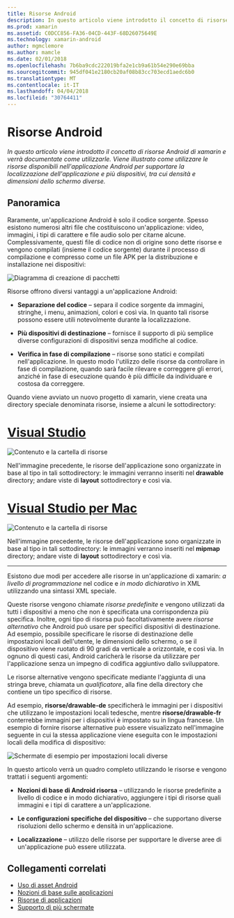```yaml
---
title: Risorse Android
description: In questo articolo viene introdotto il concetto di risorse Android di xamarin e verrà documentate come utilizzarle. Viene illustrato come utilizzare le risorse disponibili nell'applicazione Android per supportare la localizzazione dell'applicazione e più dispositivi, tra cui densità e dimensioni dello schermo diverse.
ms.prod: xamarin
ms.assetid: C0DCC856-FA36-04CD-443F-68D26075649E
ms.technology: xamarin-android
author: mgmclemore
ms.author: mamcle
ms.date: 02/01/2018
ms.openlocfilehash: 7b6ba9cdc222019bfa2e1cb9a61b54e290e69bba
ms.sourcegitcommit: 945df041e2180cb20af08b83cc703ecd1aedc6b0
ms.translationtype: MT
ms.contentlocale: it-IT
ms.lasthandoff: 04/04/2018
ms.locfileid: "30764411"
---
```

# <a name="android-resources"></a>Risorse Android

_In questo articolo viene introdotto il concetto di risorse Android di xamarin e verrà documentate come utilizzarle. Viene illustrato come utilizzare le risorse disponibili nell'applicazione Android per supportare la localizzazione dell'applicazione e più dispositivi, tra cui densità e dimensioni dello schermo diverse._


## <a name="overview"></a>Panoramica

Raramente, un'applicazione Android è solo il codice sorgente. Spesso esistono numerosi altri file che costituiscono un'applicazione: video, immagini, i tipi di carattere e file audio solo per citarne alcune. Complessivamente, questi file di codice non di origine sono dette risorse e vengono compilati (insieme il codice sorgente) durante il processo di compilazione e compresso come un file APK per la distribuzione e installazione nei dispositivi:

![Diagramma di creazione di pacchetti](images/packaging-diagram.png)

Risorse offrono diversi vantaggi a un'applicazione Android:

-  **Separazione del codice** &ndash; separa il codice sorgente da immagini, stringhe, i menu, animazioni, colori e così via. In quanto tali risorse possono essere utili notevolmente durante la localizzazione.

-  **Più dispositivi di destinazione** &ndash; fornisce il supporto di più semplice diverse configurazioni di dispositivi senza modifiche al codice.

-  **Verifica in fase di compilazione** &ndash; risorse sono statici e compilati nell'applicazione. In questo modo l'utilizzo delle risorse da controllare in fase di compilazione, quando sarà facile rilevare e correggere gli errori, anziché in fase di esecuzione quando è più difficile da individuare e costosa da correggere.

Quando viene avviato un nuovo progetto di xamarin, viene creata una directory speciale denominata risorse, insieme a alcuni le sottodirectory:

# <a name="visual-studiotabvswin"></a>[Visual Studio](#tab/vswin)

![Contenuto e la cartella di risorse](images/resources-folder-vs.png)

Nell'immagine precedente, le risorse dell'applicazione sono organizzate in base al tipo in tali sottodirectory: le immagini verranno inseriti nel **drawable** directory; andare viste di **layout** sottodirectory e così via.
 
# <a name="visual-studio-for-mactabvsmac"></a>[Visual Studio per Mac](#tab/vsmac)

![Contenuto e la cartella di risorse](images/resources-folder-xs.png)

Nell'immagine precedente, le risorse dell'applicazione sono organizzate in base al tipo in tali sottodirectory: le immagini verranno inseriti nel **mipmap** directory; andare viste di **layout** sottodirectory e così via.
 
-----

Esistono due modi per accedere alle risorse in un'applicazione di xamarin: *a livello di programmazione* nel codice e *in modo dichiarativo* in XML utilizzando una sintassi XML speciale.

Queste risorse vengono chiamate *risorse predefinite* e vengono utilizzati da tutti i dispositivi a meno che non è specificata una corrispondenza più specifica. Inoltre, ogni tipo di risorsa può facoltativamente avere *risorse alternativo* che Android può usare per specifici dispositivi di destinazione. Ad esempio, possibile specificare le risorse di destinazione delle impostazioni locali dell'utente, le dimensioni dello schermo, o se il dispositivo viene ruotato di 90 gradi da verticale a orizzontale, e così via. In ognuno di questi casi, Android caricherà le risorse da utilizzare per l'applicazione senza un impegno di codifica aggiuntivo dallo sviluppatore.

Le risorse alternative vengono specificate mediante l'aggiunta di una stringa breve, chiamata un *qualificatore*, alla fine della directory che contiene un tipo specifico di risorse.

Ad esempio, **risorse/drawable-de** specificherà le immagini per i dispositivi che utilizzano le impostazioni locali tedesche, mentre **risorse/drawable-fr** conterrebbe immagini per i dispositivi è impostato su in lingua francese. Un esempio di fornire risorse alternative può essere visualizzato nell'immagine seguente in cui la stessa applicazione viene eseguita con le impostazioni locali della modifica di dispositivo:

![Schermate di esempio per impostazioni locali diverse](images/localized-screenshots.png)

In questo articolo verrà un quadro completo utilizzando le risorse e vengono trattati i seguenti argomenti:

-  **Nozioni di base di Android risorsa** &ndash; utilizzando le risorse predefinite a livello di codice e in modo dichiarativo, aggiungere i tipi di risorse quali immagini e i tipi di carattere a un'applicazione.

-  **Le configurazioni specifiche del dispositivo** &ndash; che supportano diverse risoluzioni dello schermo e densità in un'applicazione.

-  **Localizzazione** &ndash; utilizzo delle risorse per supportare le diverse aree di un'applicazione può essere utilizzata.


## <a name="related-links"></a>Collegamenti correlati

- [Uso di asset Android](~/android/app-fundamentals/resources-in-android/android-assets.md)
- [Nozioni di base sulle applicazioni](http://developer.android.com/guide/topics/fundamentals.html)
- [Risorse di applicazioni](http://developer.android.com/guide/topics/resources/index.html)
- [Supporto di più schermate](http://developer.android.com/guide/practices/screens_support.html)
